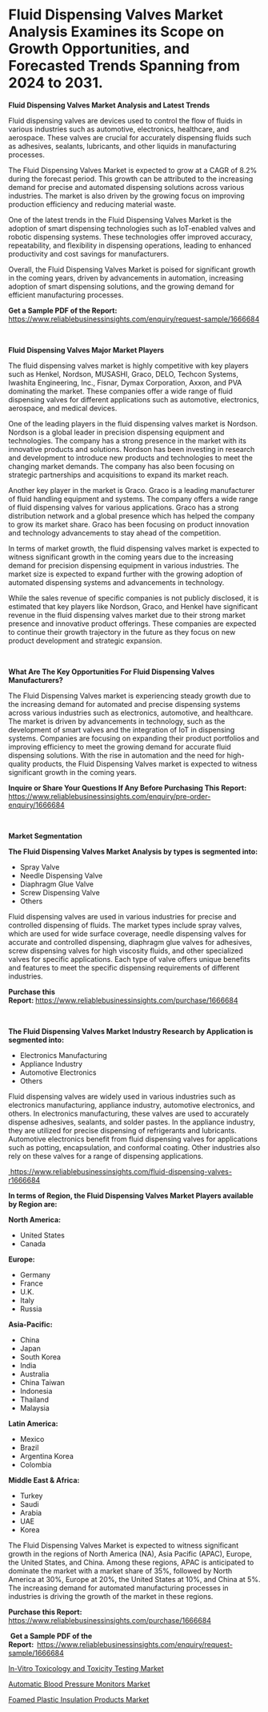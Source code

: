 <p><h1>Fluid Dispensing Valves Market Analysis Examines its Scope on Growth Opportunities, and Forecasted Trends Spanning from 2024 to 2031.</h1></p><p><strong>Fluid Dispensing Valves Market Analysis and Latest Trends</strong></p>
<p><p>Fluid dispensing valves are devices used to control the flow of fluids in various industries such as automotive, electronics, healthcare, and aerospace. These valves are crucial for accurately dispensing fluids such as adhesives, sealants, lubricants, and other liquids in manufacturing processes.</p><p>The Fluid Dispensing Valves Market is expected to grow at a CAGR of 8.2% during the forecast period. This growth can be attributed to the increasing demand for precise and automated dispensing solutions across various industries. The market is also driven by the growing focus on improving production efficiency and reducing material waste.</p><p>One of the latest trends in the Fluid Dispensing Valves Market is the adoption of smart dispensing technologies such as IoT-enabled valves and robotic dispensing systems. These technologies offer improved accuracy, repeatability, and flexibility in dispensing operations, leading to enhanced productivity and cost savings for manufacturers.</p><p>Overall, the Fluid Dispensing Valves Market is poised for significant growth in the coming years, driven by advancements in automation, increasing adoption of smart dispensing solutions, and the growing demand for efficient manufacturing processes.</p></p>
<p><strong>Get a Sample PDF of the Report:&nbsp;</strong> <a href="https://www.reliablebusinessinsights.com/enquiry/request-sample/1666684">https://www.reliablebusinessinsights.com/enquiry/request-sample/1666684</a></p>
<p>&nbsp;</p>
<p><strong>Fluid Dispensing Valves Major Market Players</strong></p>
<p><p>The fluid dispensing valves market is highly competitive with key players such as Henkel, Nordson, MUSASHI, Graco, DELO, Techcon Systems, Iwashita Engineering, Inc., Fisnar, Dymax Corporation, Axxon, and PVA dominating the market. These companies offer a wide range of fluid dispensing valves for different applications such as automotive, electronics, aerospace, and medical devices.</p><p>One of the leading players in the fluid dispensing valves market is Nordson. Nordson is a global leader in precision dispensing equipment and technologies. The company has a strong presence in the market with its innovative products and solutions. Nordson has been investing in research and development to introduce new products and technologies to meet the changing market demands. The company has also been focusing on strategic partnerships and acquisitions to expand its market reach.</p><p>Another key player in the market is Graco. Graco is a leading manufacturer of fluid handling equipment and systems. The company offers a wide range of fluid dispensing valves for various applications. Graco has a strong distribution network and a global presence which has helped the company to grow its market share. Graco has been focusing on product innovation and technology advancements to stay ahead of the competition.</p><p>In terms of market growth, the fluid dispensing valves market is expected to witness significant growth in the coming years due to the increasing demand for precision dispensing equipment in various industries. The market size is expected to expand further with the growing adoption of automated dispensing systems and advancements in technology.</p><p>While the sales revenue of specific companies is not publicly disclosed, it is estimated that key players like Nordson, Graco, and Henkel have significant revenue in the fluid dispensing valves market due to their strong market presence and innovative product offerings. These companies are expected to continue their growth trajectory in the future as they focus on new product development and strategic expansion.</p></p>
<p>&nbsp;</p>
<p><strong>What Are The Key Opportunities For Fluid Dispensing Valves Manufacturers?</strong></p>
<p><p>The Fluid Dispensing Valves market is experiencing steady growth due to the increasing demand for automated and precise dispensing systems across various industries such as electronics, automotive, and healthcare. The market is driven by advancements in technology, such as the development of smart valves and the integration of IoT in dispensing systems. Companies are focusing on expanding their product portfolios and improving efficiency to meet the growing demand for accurate fluid dispensing solutions. With the rise in automation and the need for high-quality products, the Fluid Dispensing Valves market is expected to witness significant growth in the coming years.</p></p>
<p><strong>Inquire or Share Your Questions If Any Before Purchasing This Report:</strong> <a href="https://www.reliablebusinessinsights.com/enquiry/pre-order-enquiry/1666684">https://www.reliablebusinessinsights.com/enquiry/pre-order-enquiry/1666684</a></p>
<p>&nbsp;</p>
<p><strong>Market Segmentation</strong></p>
<p><strong>The Fluid Dispensing Valves Market Analysis by types is segmented into:</strong></p>
<p><ul><li>Spray Valve</li><li>Needle Dispensing Valve</li><li>Diaphragm Glue Valve</li><li>Screw Dispensing Valve</li><li>Others</li></ul></p>
<p><p>Fluid dispensing valves are used in various industries for precise and controlled dispensing of fluids. The market types include spray valves, which are used for wide surface coverage, needle dispensing valves for accurate and controlled dispensing, diaphragm glue valves for adhesives, screw dispensing valves for high viscosity fluids, and other specialized valves for specific applications. Each type of valve offers unique benefits and features to meet the specific dispensing requirements of different industries.</p></p>
<p><strong>Purchase this Report:&nbsp;</strong><a href="https://www.reliablebusinessinsights.com/purchase/1666684">https://www.reliablebusinessinsights.com/purchase/1666684</a></p>
<p>&nbsp;</p>
<p><strong>The Fluid Dispensing Valves Market Industry Research by Application is segmented into:</strong></p>
<p><ul><li>Electronics Manufacturing</li><li>Appliance Industry</li><li>Automotive Electronics</li><li>Others</li></ul></p>
<p><p>Fluid dispensing valves are widely used in various industries such as electronics manufacturing, appliance industry, automotive electronics, and others. In electronics manufacturing, these valves are used to accurately dispense adhesives, sealants, and solder pastes. In the appliance industry, they are utilized for precise dispensing of refrigerants and lubricants. Automotive electronics benefit from fluid dispensing valves for applications such as potting, encapsulation, and conformal coating. Other industries also rely on these valves for a range of dispensing applications.</p></p>
<p><a href="https://www.reliablebusinessinsights.com/fluid-dispensing-valves-r1666684">&nbsp;https://www.reliablebusinessinsights.com/fluid-dispensing-valves-r1666684</a></p>
<p><strong>In terms of Region, the Fluid Dispensing Valves Market Players available by Region are:</strong></p>
<p>
    <p> <strong> North America: </strong>
        <ul>
            <li>United States</li>
            <li>Canada</li>
        </ul>
        </p> 
    <p> <strong> Europe: </strong>
        <ul>
            <li>Germany</li>
            <li>France</li>
            <li>U.K.</li>
            <li>Italy</li>
            <li>Russia</li>
        </ul>
        </p> 
    <p> <strong> Asia-Pacific: </strong>
        <ul>
            <li>China</li>
            <li>Japan</li>
            <li>South Korea</li>
            <li>India</li>
            <li>Australia</li>
            <li>China Taiwan</li>
            <li>Indonesia</li>
            <li>Thailand</li>
            <li>Malaysia</li>
        </ul>
        </p> 
    <p> <strong> Latin America: </strong>
        <ul>
            <li>Mexico</li>
            <li>Brazil</li>
            <li>Argentina Korea</li>
            <li>Colombia</li>
        </ul>
        </p> 
    <p> <strong> Middle East & Africa: </strong>
        <ul>
            <li>Turkey</li>
            <li>Saudi</li>
            <li>Arabia</li>
            <li>UAE</li>
            <li>Korea</li>
        </ul>
    </p>
    </p>
<p><p>The Fluid Dispensing Valves Market is expected to witness significant growth in the regions of North America (NA), Asia Pacific (APAC), Europe, the United States, and China. Among these regions, APAC is anticipated to dominate the market with a market share of 35%, followed by North America at 30%, Europe at 20%, the United States at 10%, and China at 5%. The increasing demand for automated manufacturing processes in industries is driving the growth of the market in these regions.</p></p>
<p><strong>Purchase this Report: </strong><a href="https://www.reliablebusinessinsights.com/purchase/1666684">https://www.reliablebusinessinsights.com/purchase/1666684</a></p>
<p>&nbsp;<strong>Get a Sample PDF of the Report:&nbsp;&nbsp;</strong><a href="https://www.reliablebusinessinsights.com/enquiry/request-sample/1666684">https://www.reliablebusinessinsights.com/enquiry/request-sample/1666684</a></p>
<p><strong></strong></p>
<p><p><a href="https://github.com/Gilanghao0/Market-Research-Report-List-1/blob/main/in-vitro-toxicology-and-toxicity-testing-market.md">In-Vitro Toxicology and Toxicity Testing Market</a></p><p><a href="https://view.publitas.com/reportprime-1/exploring-automatic-blood-pressure-monitors-market-dynamics-global-trends-and-future-growth-prospects-2024-2031-covered-in-141-pages/">Automatic Blood Pressure Monitors Market</a></p><p><a href="https://www.linkedin.com/pulse/global-foamed-plastic-insulation-products-market-sector-xtbpe?trackingId=1D9BfvJZsTxIOxNJI1zF5A%3D%3D">Foamed Plastic Insulation Products Market</a></p></p>